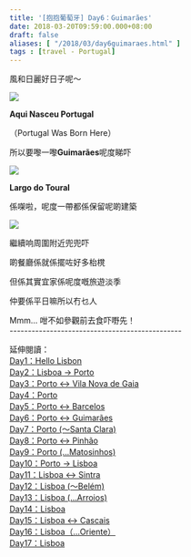 ```yaml
---
title: '[抱抱葡萄牙] Day6：Guimarães'
date: 2018-03-20T09:59:00.000+08:00
draft: false
aliases: [ "/2018/03/day6guimaraes.html" ]
tags : [travel - Portugal]
---
```


風和日麗好日子呢～  

[![](https://c1.staticflickr.com/5/4297/35129235123_f80f6130bd_z.jpg)](https://c1.staticflickr.com/5/4297/35129235123_f80f6130bd_z.jpg)

**Aqui Nasceu Portugal**

（Portugal Was Born Here）

所以要嚟一嚟**Guimarães**呢度睇吓

[![](https://c1.staticflickr.com/1/784/40857967892_a8b2b2d3df_z.jpg)](https://c1.staticflickr.com/1/784/40857967892_a8b2b2d3df_z.jpg)

**Largo do Toural**

係㗎啦，呢度一帶都係保留呢啲建築

[![](https://c1.staticflickr.com/1/820/27029266168_d40c5231b5_z.jpg)](https://c1.staticflickr.com/1/820/27029266168_d40c5231b5_z.jpg)

繼續响周圍附近兜兜吓

啲餐廳係就係擺咗好多枱櫈

但係其實宜家係呢度嘅旅遊淡季

仲要係平日嘛所以冇乜人

  

  
Mmm... 咁不如參觀前去食吓嘢先！  
\-----------------------------------------------  
  
  
延伸閱讀：  
[Day1：Hello Lisbon](https://www.hidie.net/2017/07/day1hello-lisbon.html)  
[Day2：Lisboa → Porto](https://www.hidie.net/2017/07/day2lisboa-porto.html)  
[Day3：Porto ↔ Vila Nova de Gaia](https://www.hidie.net/2017/07/day3porto-vila-nova-de-gaia.html)  
[Day4：Porto](http://www.hidie.net/2017/07/day4porto.html)  
[Day5：Porto ↔ Barcelos](http://www.hidie.net/2017/07/day5porto-barcelos.html)  
[Day6：Porto ↔ Guimarães](http://www.hidie.net/2017/07/day6porto-guimaraes.html)  
[Day7：Porto (～Santa Clara)](http://www.hidie.net/2017/08/day7porto-santa-clara.html)  
[Day8：Porto ↔ Pinhão](http://www.hidie.net/2017/08/day8porto-pinhao.html)  
[Day9：Porto (...Matosinhos)](http://www.hidie.net/2017/08/day9porto-matosinhos.html)  
[Day10：Porto → Lisboa](http://www.hidie.net/2017/08/day10porto-lisboa.html)  
[Day11：Lisboa ↔ Sintra](http://www.hidie.net/2017/08/day11lisboa-sintra.html)  
[Day12：Lisboa (～Belém)](http://www.hidie.net/2017/08/day12lisboa-belem.html)  
[Day13：Lisboa (...Arroios)](http://www.hidie.net/2017/08/day13lisboa-arroios.html)  
[Day14：Lisboa](http://www.hidie.net/2017/08/day14lisboa.html)  
[Day15：Lisboa ↔ Cascais](http://www.hidie.net/2017/08/day15lisboa-cascais.html)  
[Day16：Lisboa（...Oriente）](http://www.hidie.net/2017/08/day16lisboaoriente.html)  
[Day17：Lisboa](http://www.hidie.net/2017/08/day17lisboa.html)